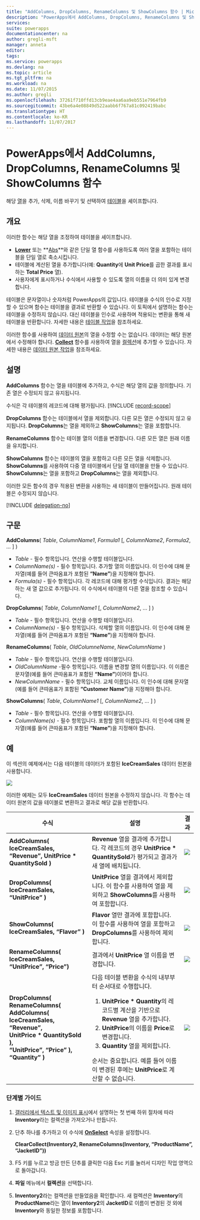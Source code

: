 ```yaml
---
title: "AddColumns, DropColumns, RenameColumns 및 ShowColumns 함수 | Microsoft Docs"
description: "PowerApps에서 AddColumns, DropColumns, RenameColumns 및 ShowColumns 함수에 대한 구문과 예제를 포함한 참조 정보"
services: 
suite: powerapps
documentationcenter: na
author: gregli-msft
manager: anneta
editor: 
tags: 
ms.service: powerapps
ms.devlang: na
ms.topic: article
ms.tgt_pltfrm: na
ms.workload: na
ms.date: 11/07/2015
ms.author: gregli
ms.openlocfilehash: 37261f710ffd13cb9eae4aa6aa9eb551e7964fb9
ms.sourcegitcommit: 43be6a4e08849d522aabb6f767a81c092419babc
ms.translationtype: HT
ms.contentlocale: ko-KR
ms.lasthandoff: 11/07/2017
---
```

# <a name="addcolumns-dropcolumns-renamecolumns-and-showcolumns-functions-in-powerapps"></a>PowerApps에서 AddColumns, DropColumns, RenameColumns 및 ShowColumns 함수
해당 [열](../working-with-tables.md#columns)을 추가, 삭제, 이름 바꾸기 및 선택하여 [테이블](../working-with-tables.md)을 셰이프합니다.

## <a name="overview"></a>개요
이러한 함수는 해당 열을 조정하여 테이블을 셰이프합니다.

* **[Lower](function-lower-upper-proper.md)** 또는 **[Abs](function-numericals.md)**와 같은 단일 열 함수를 사용하도록 여러 열을 포함하는 테이블을 단일 열로 축소시킵니다.  
* 테이블에 계산된 열을 추가합니다(예: **Quantity**에 **Unit Price**를 곱한 결과를 표시하는 **Total Price** 열).
* 사용자에게 표시하거나 수식에서 사용할 수 있도록 열의 이름을 더 의미 있게 변경합니다.

테이블은 문자열이나 숫자처럼 PowerApps의 값입니다.  테이블을 수식의 인수로 지정할 수 있으며 함수는 테이블을 결과로 반환할 수 있습니다. 이 토픽에서 설명하는 함수는 테이블을 수정하지 않습니다. 대신 테이블을 인수로 사용하며 적용되는 변환을 통해 새 테이블을 반환합니다.  자세한 내용은 [테이블 작업](../working-with-tables.md)을 참조하세요.  

이러한 함수를 사용하여 [데이터 원본](../working-with-data-sources.md)의 열을 수정할 수는 없습니다. 데이터는 해당 원본에서 수정해야 합니다. **[Collect](function-clear-collect-clearcollect.md)** 함수를 사용하여 열을 [컬렉션](../working-with-data-sources.md#collections)에 추가할 수 있습니다.  자세한 내용은 [데이터 원본 작업](../working-with-data-sources.md)을 참조하세요.  

## <a name="description"></a>설명
**AddColumns** 함수는 열을 테이블에 추가하고, 수식은 해당 열의 값을 정의합니다. 기존 열은 수정되지 않고 유지됩니다.

수식은 각 테이블의 레코드에 대해 평가됩니다.
[!INCLUDE [record-scope](../../includes/record-scope.md)]

**DropColumns** 함수는 테이블에서 열을 제외합니다.  다른 모든 열은 수정되지 않고 유지됩니다. **DropColumns**는 열을 제외하고 **ShowColumns**는 열을 포함합니다.

**RenameColumns** 함수는 테이블 열의 이름을 변경합니다. 다른 모든 열은 원래 이름을 유지합니다.

**ShowColumns** 함수는 테이블의 열을 포함하고 다른 모든 열을 삭제합니다. **ShowColumns**를 사용하여 다중 열 테이블에서 단일 열 테이블을 만들 수 있습니다.  **ShowColumns**는 열을 포함하고 **DropColumns**는 열을 제외합니다.  

이러한 모든 함수의 경우 적용된 변환을 사용하는 새 테이블이 만들어집니다.  원래 테이블은 수정되지 않습니다.

[!INCLUDE [delegation-no](../../includes/delegation-no.md)]

## <a name="syntax"></a>구문
**AddColumns**( *Table*, *ColumnName1*, *Formula1* [, *ColumnName2*, *Formula2*, ... ] )

* *Table* - 필수 항목입니다.  연산을 수행할 테이블입니다.
* *ColumnName(s)* - 필수 항목입니다. 추가할 열의 이름입니다.  이 인수에 대해 문자열(예를 들어 큰따옴표가 포함된 **“Name”**)을 지정해야 합니다.
* *Formula(s)* - 필수 항목입니다.  각 레코드에 대해 평가할 수식입니다. 결과는 해당하는 새 열 값으로 추가됩니다. 이 수식에서 테이블의 다른 열을 참조할 수 있습니다.

**DropColumns**( *Table*, *ColumnName1* [, *ColumnName2*, ... ] )

* *Table* - 필수 항목입니다.  연산을 수행할 테이블입니다.
* *ColumnName(s)* - 필수 항목입니다. 삭제할 열의 이름입니다. 이 인수에 대해 문자열(예를 들어 큰따옴표가 포함된 **“Name”**)을 지정해야 합니다.

**RenameColumns**( *Table*, *OldColumneName*, *NewColumnName* )

* *Table* - 필수 항목입니다.  연산을 수행할 테이블입니다.
* *OldColumnName* -필수 항목입니다. 이름을 변경할 열의 이름입니다. 이 이름은 문자열(예를 들어 큰따옴표가 포함된 **“Name”**)이어야 합니다.
* *NewColumnName* - 필수 항목입니다. 교체 이름입니다. 이 인수에 대해 문자열(예를 들어 큰따옴표가 포함된 **“Customer Name”**)을 지정해야 합니다.

**ShowColumns**( *Table*, *ColumnName1* [, *ColumnName2*, ... ] )

* *Table* - 필수 항목입니다.  연산을 수행할 테이블입니다.
* *ColumnName(s)* - 필수 항목입니다. 포함할 열의 이름입니다. 이 인수에 대해 문자열(예를 들어 큰따옴표가 포함된 **“Name”**)을 지정해야 합니다.

## <a name="examples"></a>예
이 섹션의 예제에서는 다음 테이블의 데이터가 포함된 **IceCreamSales** 데이터 원본을 사용합니다.

![](media/function-table-shaping/icecream.png)

이러한 예제는 모두 **IceCreamSales** 데이터 원본을 수정하지 않습니다. 각 함수는 데이터 원본의 값을 테이블로 변환하고 결과로 해당 값을 반환합니다.

| 수식 | 설명 | 결과 |
| --- | --- | --- |
| **AddColumns( IceCreamSales, “Revenue”, UnitPrice * QuantitySold )** |**Revenue** 열을 결과에 추가합니다.  각 레코드의 경우 **UnitPrice * QuantitySold**가 평가되고 결과가 새 열에 배치됩니다. |<style> img { max-width: none; } </style> ![](media/function-table-shaping/icecream-add-revenue.png) |
| **DropColumns( IceCreamSales, “UnitPrice” )** |**UnitPrice** 열을 결과에서 제외합니다. 이 함수를 사용하여 열을 제외하고 **ShowColumns**를 사용하여 포함합니다. |![](media/function-table-shaping/icecream-drop-price.png) |
| **ShowColumns( IceCreamSales, “Flavor” )** |**Flavor** 열만 결과에 포함합니다. 이 함수를 사용하여 열을 포함하고 **DropColumns**를 사용하여 제외합니다. |![](media/function-table-shaping/icecream-select-flavor.png) |
| **RenameColumns( IceCreamSales, “UnitPrice”, “Price”)** |결과에서 **UnitPrice** 열 이름을 변경합니다. |![](media/function-table-shaping/icecream-rename-price.png) |
| **DropColumns(<br>RenameColumns(<br>AddColumns( IceCreamSales, “Revenue”,<br>UnitPrice * QuantitySold ),<br>“UnitPrice”, “Price” ),<br>“Quantity” )** |다음 테이블 변환을 수식의 내부부터 순서대로 수행합니다. <ol><li>**UnitPrice * Quantity**의 레코드별 계산을 기반으로 **Revenue** 열을 추가합니다.<li>**UnitPrice**의 이름을 **Price**로 변경합니다.<li>**Quantity** 열을 제외합니다.</ol>  순서는 중요합니다. 예를 들어 이름이 변경된 후에는 **UnitPrice**로 계산할 수 없습니다. |![](media/function-table-shaping/icecream-all-transforms.png) |

### <a name="step-by-step"></a>단계별 가이드
1. [갤러리에서 텍스트 및 이미지 표시](../show-images-text-gallery-sort-filter.md)에서 설명하는 첫 번째 하위 절차에 따라 **Inventory**라는 컬렉션을 가져오거나 만듭니다.
2. 단추 하나를 추가하고 이 수식에 **[OnSelect](../controls/properties-core.md)** 속성을 설정합니다.
   
    **ClearCollect(Inventory2, RenameColumns(Inventory, “ProductName”, “JacketID”))**
3. F5 키를 누르고 방금 만든 단추를 클릭한 다음 Esc 키를 눌러서 디자인 작업 영역으로 돌아갑니다.
4. **파일** 메뉴에서 **컬렉션**을 선택합니다.
5. **Inventory2**라는 컬렉션을 만들었음을 확인합니다. 새 컬렉션은 **Inventory**의 **ProductName**라는 열이 **Inventory2**의 **JacketID**로 이름이 변경된 것 외에 **Inventory**와 동일한 정보를 포함합니다.

